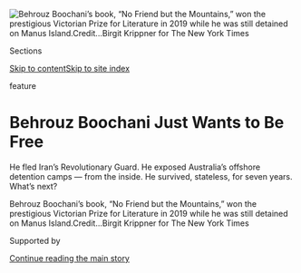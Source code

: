 <div id="app">

<div>

<div>

<div>

</div>

<div data-aria-hidden="false">

<div id="site-content" data-role="main">

<div>

<div class="css-1aor85t" style="opacity:0.000000001;z-index:-1;visibility:hidden">

<div class="css-1hqnpie">

<div class="css-epjblv">

<span class="css-z6pdnw">Behrouz Boochani Just Wants to Be
Free</span>

</div>

<div class="css-k008qs">

<div class="css-1iwv8en">

<span class="css-18z7m18"></span>

<div>

<div>

</div>

</div>

</div>

<span class="css-1n6z4y">https://nyti.ms/2DgOKNq</span>

<div class="css-1705lsu">

<div class="css-4xjgmj">

<div class="css-4skfbu" data-role="toolbar" data-aria-label="Social Media Share buttons, Save button, and Comments Panel with current comment count" data-testid="share-tools">

  - 
  - 
  - 
  - 
    
    <div class="css-6n7j50">
    
    </div>

  - 
  - 

</div>

</div>

</div>

</div>

</div>

</div>

<div id="NYT_TOP_BANNER_REGION" class="css-11qgg8s">

</div>

<div id="fullBleedHeaderContent">

<div class="css-1mre5cn">

![<span class="css-i48y28 e13ogyst0" data-aria-hidden="true">Behrouz
Boochani’s book, “No Friend but the Mountains,” won the prestigious
Victorian Prize for Literature in 2019 while he was still detained on
Manus
Island.</span><span class="css-ach9cc e1z0qqy90" itemprop="copyrightHolder"><span class="css-1ly73wi e1tej78p0">Credit...</span><span><span>Birgit
Krippner for The New York
Times</span></span></span>](https://static01.nyt.com/images/2020/08/09/magazine/09mag-Boochani-03/09mag-Boochani-03-articleLarge-v6.jpg?quality=75&auto=webp&disable=upscale)

</div>

<div class="css-hy7cq4">

<div class="css-6cn7ki">

<div class="NYTAppHideMasthead css-1bcu9v6 e1suatyy0">

<div class="section css-1o1qe8k e1suatyy2">

<div class="css-cu5p7t er09x8g0">

<div class="css-6n7j50">

</div>

<span class="css-1dv1kvn">Sections</span>

[Skip to content](#site-content)[Skip to site index](#site-index)

</div>

<div class="css-10698na e1huz5gh0">

</div>

</div>

</div>

feature

<div class="css-1sojcmr ehdk2mb0">

# Behrouz Boochani Just Wants to Be Free

</div>

He fled Iran’s Revolutionary Guard. He exposed Australia’s offshore
detention camps — from the inside. He survived, stateless, for seven
years. What’s next?

</div>

</div>

<div class="css-nwzfg5 e1gnum310">

<span class="css-1f9pvn2 magazine">Behrouz Boochani’s book, “No Friend
but the Mountains,” won the prestigious Victorian Prize for Literature
in 2019 while he was still detained on Manus
Island.</span><span class="css-ach9cc e1z0qqy90" itemprop="copyrightHolder"><span class="css-1ly73wi e1tej78p0">Credit...</span><span><span>Birgit
Krippner for The New York Times</span></span></span>

</div>

<div id="sponsor-wrapper" class="css-1hyfx7x">

<div id="sponsor-slug" class="css-19vbshk">

Supported by

</div>

[Continue reading the main
story](#after-sponsor)

<div id="sponsor" class="ad sponsor-wrapper" style="text-align:center;height:100%;display:block">

</div>

<div id="after-sponsor">

</div>

</div>

<div class="css-1fl1393 e1gnum311">

<div class="css-18e8msd">

<div class="css-vp77d3 epjyd6m0">

<div class="css-1baulvz">

By <span class="css-1baulvz last-byline" itemprop="name">Megan K.
Stack</span>

</div>

</div>

  - 
    
    <div class="css-1ea1lzw e16638kd2">
    
    Aug. 4, 2020Updated <span class="css-epvm6">11:57 a.m.
    ET</span>
    
    </div>

  - 
    
    <div class="css-4xjgmj">
    
    <div class="css-pvvomx" data-role="toolbar" data-aria-label="Social Media Share buttons, Save button, and Comments Panel with current comment count" data-testid="share-tools">
    
      - 
      - 
      - 
      - 
        
        <div class="css-6n7j50">
        
        </div>
    
      - 
      - 
    
    </div>
    
    </div>

</div>

</div>

</div>

<div class="section meteredContent css-1r7ky0e" name="articleBody" itemprop="articleBody">

<div class="audioFigureHeading">

### Listen to This Article

<span class="css-16qbtva">Audio Recording by Audm</span>

</div>

<div class="css-qe9gm7">

<div>

</div>

</div>

<div class="css-1fanzo5 StoryBodyCompanionColumn">

<div class="css-53u6y8">

*To hear more audio stories from publishers like The New York Times,
download* [*Audm for iPhone or
Android*](https://www.audm.com/?utm_source=nytmag&utm_medium=embed&utm_campaign=solitary_soul_stack)*.*

It was hard, in the end, to figure out what to take and what to leave.
Spread over the linoleum floor of Behrouz Boochani’s motel room were
drifts of clothing, books in Persian and ashtrays overflowing with
cigarette stubs. It was a November morning last year in Port Moresby,
the capital of Papua New Guinea; outside, roosters screamed under a
stinging equatorial sun. Boochani’s room was cramped; the door propped
open by a wastebasket stuffed with the remains of chicken dinners.
Everything he owned, all the objects and talismans gathered during six
and a half years of imprisonment, were crammed into this small room.
Boochani had been an Iranian dissident and a boat person; a detainee and
a refugee. In the morning he would strike out again, hoping to reach yet
another new life. It didn’t matter, really, what stuff he carried along.
“I don’t care about these books,” he said suddenly, though many of them
contained Boochani’s own work.

The motel loomed around him, a sealed, somber spot in the bustle of the
port town. Everyone staying in Lodge 10 — every guest, although that’s
the wrong word — was a refugee awaiting resettlement. These men were
brought into the country against their will for the noncrime of seeking
political asylum in Australia. They were among hundreds of migrants
locked up in an old naval base on Manus Island, which lies off the
northeast coast of mainland Papua New Guinea. Now they had been moved to
this motel with its shared toilets and atmosphere of stultified trauma.
Some of the refugees hardly stirred from bed; medical contractors dosed
them with sleeping pills and psychiatric drugs. They had survived Manus
only to find themselves floundering like castaways in Port Moresby, one
of the world’s most dangerous cities, notorious for armed robberies,
gang violence and rape. Days, weeks, months slipped away while they
waited for news of resettlement. Meanwhile, they were stuck. Or, to be
precise, everyone but Boochani was stuck.

All the men had started out together in the shared misery of detention,
but then Boochani did something extraordinary: Letter by letter, pecked
out on contraband telephones while locked up on Manus, he wrote his
first book. “No Friend but the Mountains” was published in 2018,
electrifying readers with its harrowing and deeply humanistic rendering
of life in the secretive and little-understood camp. The book was an
award-winning best seller; its beleaguered author became a cause
célèbre. Now Boochani was armed with priceless paperwork: an
invitation from a literary organization in New Zealand, a [one-month
visa](https://www.nytimes.com/2019/11/14/world/australia/behrouz-boochani-refugee.html)
to cross the border and a ticket on a morning flight.

</div>

</div>

<div class="css-1fanzo5 StoryBodyCompanionColumn">

<div class="css-53u6y8">

But for now Boochani was troubled and chain-smoking. He stayed up late
the night before, glumly replaying his own comments from an earlier
interview. He wished he hadn’t described himself as independent; he
regretted saying that he admired his own work. He was vexed by the
awkwardness of becoming a subject after all the times he’d written about
others. “I feel like I’m a selfish person,” he said. With his haunting
gaze, unshaven jawline and mane of hair, photographs of Boochani tend to
draw comparisons to Jesus. In person, though, his swagger is
unmistakably modern. In a polo shirt and tapered pants, Ray-Bans perched
to hold dark locks off his face, he looked as if he belonged at a
sidewalk cafe in Rome. He seized a wheeled duffel. “This bag is all
right?” he asked. “It’s OK?” The suitcase was old; a fading splash of
paint stained its side along with a label: MEG45 — Boochani’s serial
number at Manus. Nobody, I said, would pay attention to his bag. He
nodded, unconvinced.

Boochani didn’t have a passport, just a refugee travel document with his
name spelled wrong — there was no guarantee that he would even make it
to New Zealand. He needed to be careful, and also lucky. That’s why it
was so startling when morning came and Boochani was late to the airport.
Everybody arrived before him: the TV crew filming his departure for a
documentary, friends who came to see him off, the other passengers
booked on the flight. By the time Boochani ambled into the departure
hall, bleary-eyed and still wearing yesterday’s clothes, only an hour
remained before takeoff. It was cavalier; it was incomprehensible. How
could Boochani be late to this flight, with its promise of long-elusive
escape? It was such an elaborate display of insouciance that it was
somehow wondrous.

But this is the alchemy of Boochani’s persona: an impervious, unbroken
spirit that defies his oppressors and also, at times, his would-be
supporters. He projects the image of an undaunted bohemian and lets you
forget — maybe he hopes you won’t notice — that he has also been a
displaced and vulnerable man.

As it turned out, Boochani was late to the airport for the most obvious
and unbelievable reason: He didn’t know what time he needed to show up.
He had flown commercially exactly once before, when he fled political
persecution in Iran. At the check-in counter, understanding his mistake,
a look of unease came into his eyes. And when he finally — after tense
debates and a flurry of phone calls — got his boarding pass, he jogged
to the gate as if something were chasing him.

</div>

</div>

<div class="css-1fanzo5 StoryBodyCompanionColumn">

<div class="css-53u6y8">

Once onboard, he collapsed into a window seat and squinted into the
rising sun spilling across the runway. “I’m so tired of this country,”
he erupted, voice sharp and loud in the hushed plane. “It’s a very
strange country.” The plane lifted off and rose on a run of sky. The
earth fell away below — green hills veined with red dirt roads, small
islands speckling the vast spread of sea. Papua New Guinea vanished from
sight.

</div>

</div>

<div style="max-width:100%;margin:0 auto">

<div class="css-17dprlf" data-id="100000007268123" data-slug="09mag-boochani-pullquote1" style="max-width:600px">

</div>

</div>

<div class="css-1fanzo5 StoryBodyCompanionColumn">

<div class="css-53u6y8">

A few hours later we landed in Manila for a 21-hour layover. Because he
had no passport, Boochani was forced to pass the time in a dim, drab
lounge with stiff chairs, a water dispenser and a TV blaring ceaseless
loops of Philippine Airlines commercials. Smoking was forbidden inside,
and no, Boochani was told, he didn’t have permission to step outside. He
slammed his bag to the floor and cursed. Boochani was still muttering
about cigarettes when he was approached by two Afghan refugees from
Manus — they were headed for resettlement in the United States. The men
exchanged pleasantries in Persian, but Boochani soon moved away and
stared grimly at the floor. “Seeing these guys here, it made me so
depressed,” he said quietly. “Even I come here, I see refugees.”

The day ground past in slow circles on the wall clock. One hour, another
hour. The room kept getting colder. With a flimsy airline blanket draped
over his shoulders, Boochani looked like a kid playing superhero. He
sipped cup after cup of plain hot water and talked elaborately about
time. He had lost time in Manus. Literally misplaced two years. He was
sent to Manus at age 28. Now he was 36. He’d been there for only six
years. Explain that. You can’t explain that. There must be a mistake.
There must be, but there isn’t. Boochani blamed the ocean. He nearly
drowned trying to reach Australia and, as he flailed in the sea, he
sensed a kind of wild power in the water, enough to casually swallow a
chunk of time or leave a memory dull as sea glass. In the end, he simply
accepted that the loss of this time would never be explained nor
reconciled. It would linger as the cost of his imprisonment. And even if
the ocean had swallowed time, Boochani had survived the ocean. He
mentioned often the feat of overcoming the sea. In his mind full of
metaphors, it was more than a factual account of near drowning. He faced
death and madness but emerged, somehow, still intact.

I had planned to stay with Boochani until he boarded the plane to New
Zealand, but in the morning, airport personnel marched him through
immigration and blocked me from following. “They still didn’t let me
smoke,” he groaned when he called from the plane. We talked and texted
intermittently until he took off. He was ready. And then he was gone.

**The cellphone was** everything on Manus. Boochani and the other
detainees hoarded their cigarettes for weeks to barter for phones with
the detention center’s local employees. Once acquired, the phones had to
be hidden from the guards, who conducted surprise dawn inspections to
hunt for contraband. Boochani’s phone was confiscated twice; each time,
there was no recourse but to start over again, one sacrificed smoke at a
time.

The phones quickly became the only tool successful at breaking through
the shroud of secrecy that Australia tried to throw over the migrants’
detention. Locked up in the disused rooms of the old naval base, the
asylum seekers were called by serial numbers instead of names.
Communications were tightly restricted. Under Australian law, workers
who spoke publicly about what they saw or heard at the detention sites
faced up to two years in prison. But official documents and accounts
from survivors and whistle blowers gradually leaked out, along with
accusations of sexual and physical abuse. Asylum seekers sought solace
in self-harm as their mental and physical health crumbled under the
strain of prolonged and uncertain detention.

In his quest for refuge, Boochani had landed in a dystopian enclosure
administered by a crazy collection of bureaucrats and guards and
contractors. A solitary soul, he was tormented in the camp by the
constant presence of so many other people. He yearned for a paper and
pen. The only way to fight off a creeping madness, he concluded, was to
work. Boochani had been a journalist in Iran; now he started texting
information about Manus to journalists. As he grew more bold, he moved
on to writing his own dispatches in publications including The Guardian
and giving speeches and interviews via livestream. He co-directed a
documentary, using his phone to shoot intimate footage and interviews
within the detention center’s walls. Editors at Picador in Australia
approached Boochani about writing a memoir; Boochani replied that he was
already working on a more genre-bending book.

</div>

</div>

<div class="css-1fanzo5 StoryBodyCompanionColumn">

<div class="css-53u6y8">

Boochani wrote “No Friend but the Mountains” in Persian, sending texts
of ideas and descriptive fragments to nonexistent WhatsApp numbers that
he used to organize his thoughts. Once satisfied with a passage, he sent
it to Moones Mansoubi, a translator in Sydney, who organized the
material into chapters before sending it along to Omid Tofighian, an
Iranian-Australian philosophy professor. Slowly, haltingly, Boochani and
Tofighian texted back and forth about how best to translate and arrange
the passages into a draft. Together they blended poetry and prose into a
genre Tofighian calls “horrific surrealism.”

The book chronicles the early months of the detention center, starting
with Boochani’s desperate 2013 boat voyage from Indonesia to Australia
and ending with the first riot on Manus the following year. Boochani
describes the story as autobiographical and true, but most of the
characters in the book are composites with nicknames: the Prime
Minister, the Cow, the Man With the Thick Moustache, the Cunning Young
Man. The only exceptions are Boochani himself and his friend Reza
Barati, the first detainee to be killed at Manus.

Boochani wrote feverishly, finishing the first draft in six months, and
with a single ambition: He was desperate to make people believe that the
asylum seekers on Manus were being tortured. Not mistreated or deprived
of human rights, but tortured. It troubled him that even his
sympathizers pushed back against this description, asking whether it
wasn’t melodramatic or sensationalized. Boochani insists the systematic
use of psychological torment and dehumanization was meant to destroy the
men altogether.

</div>

</div>

<div class="css-79elbk" data-testid="photoviewer-wrapper">

<div class="css-z3e15g" data-testid="photoviewer-wrapper-hidden">

</div>

<div class="css-1a48zt4 ehw59r15" data-testid="photoviewer-children">

![<span class="css-i48y28 e13ogyst0" data-aria-hidden="true">Boochani on
the back porch of his house in Christchurch, New Zealand, in
July.</span><span class="css-ach9cc e1z0qqy90" itemprop="copyrightHolder"><span class="css-1ly73wi e1tej78p0">Credit...</span><span>Birgit
Krippner for The New York
Times</span></span>](https://static01.nyt.com/images/2020/08/09/magazine/09mag-Boochani-04/09Boochani-04-articleLarge.jpg?quality=75&auto=webp&disable=upscale)

</div>

</div>

<div class="css-1fanzo5 StoryBodyCompanionColumn">

<div class="css-53u6y8">

“I said, ‘Behrouz, the quality is amazing, the nuances, the
techniques,’” Tofighian recalled. “He said: ‘Omid, Omid, that’s not
what I’m asking. Will people understand systematic torture?’”

Boochani made international headlines in 2019 when the book won the
prestigious [Victorian Prize for
Literature](https://www.nytimes.com/2019/01/31/world/australia/behrouz-boochani-victorian-prize-manus-island.html)
— the most cash-rich award in Australian letters — while he was still
detained on Manus. His immigration status made him technically
ineligible, but his publisher argued that, as a refugee living and
writing under Australian custody, Boochani had no other homeland in
which to be judged. “Even if I don’t go to Australia, I will be a part
of Australia,” he told me. “They don’t want to recognize they did this
crime, because it makes them feel shame, but it is a part of Australian
history.”

The award was a validation of Boochani’s artistry, but it also served as
a rebuke to those who supported the “P.N.G. solution” — a policy that
had divided Australians bitterly. “I’ve been attending these literary
events for years, and I’ve never seen anything like it,” Jane Novak,
Boochani’s agent, said. “Everyone was in tears.” Novak stayed up all
night after the ceremony, wading through hundreds of emails. When she
agreed to represent Boochani, she had warned him that reception to his
work would be “death or glory.” That night, her doubts were erased.
“Suddenly I had this army of true believers all over the world.”

</div>

</div>

<div class="css-1fanzo5 StoryBodyCompanionColumn">

<div class="css-53u6y8">

First-person narratives that paint historical events from the
perspective of the persecuted have proven powerful and enduring. These
stories are subversive; the images slip into a reader’s mind and create
empathy where there was little before. They can permanently alter the
way history is recorded and understood.

Boochani’s book challenges readers to acknowledge that we are living in
the age of camps. The camps lie scattered throughout the Middle East,
cluster on Greek islands and stretch like an ugly tattoo along the
U.S.-Mexican border. Camps sprawl through Bangladesh, Chad and Colombia.
People are suspended in a stateless and extralegal limbo on the tiny
Pacific island nation Nauru, in Guantánamo and in the Syrian town of
al-Hawl. At no time since humans first drew borders have there been more
migrants and refugees than today. Countless individual lives weave into
a collective panorama of displacement and statelessness and detention.
These truncated journeys are a defining experience of our times.

As for Boochani, he refuses to cede the story of his hardships to
third-party observers. He criticizes journalists who depict refugees as
faceless victims. He bristles at perceived condescension from academics
or activists who benefit from what he describes as an industry built
around the plight of refugees. When Kristina Keneally, a prominent
center-left senator in Australia, sent a tweet supporting Boochani, he
tweeted in anger: “Such a rediclilius \[sic\] and unacceptable statement
by Labor Party. You exiled me to Manus and you have supported this exile
policy for years.”

“No Friend but the Mountains” had become powerful — and sometimes its
author chafed against that power. “People just know me as a person who
wrote a book,” he said. “This book is only a small part of my work.” He
didn’t want to get stuck forever writing and talking about Manus Island
and refugees. He wanted the world to view him as a writer who had been,
for a time, a refugee.

He was other things before; he wanted the freedom to change again, and
keep changing.

**Boochani was the** second of five children born to illiterate Kurdish
farmers. He grew up on the outer fringe of a small village where the
Zagros Mountains ripple toward the Iraqi border. The bloody slog of the
Iran-Iraq war raged in the surrounding countryside throughout his
childhood, filling Boochani’s earliest memories with warplanes and fear.
The family sometimes went hungry, so he climbed oak trees to gather
pigeon eggs. When people in his village needed money, they stood on the
edge of the road and waited for someone to come looking for labor crews
or construction workers.

Because he is a Kurd, Boochani inherited a legacy of bigotry and
official repression in Iran, but his upbringing also gave him a mind-set
that would eventually prove invaluable: The conviction that he, a
descendant of perpetually put-upon warriors, could withstand even
extreme hardship with his dignity intact. Boochani was better at sports
than school, and so he sat for university entrance examinations with
little hope. He could only afford to apply for a free slot at a public
university. He was competing against more privileged students all over
the country — teenagers who grew up with books and highbrow conversation
and tutors. Boochani took the exam and tried to forget about
it.

</div>

</div>

<div class="css-79elbk" data-testid="photoviewer-wrapper">

<div class="css-z3e15g" data-testid="photoviewer-wrapper-hidden">

</div>

<div class="css-1a48zt4 ehw59r15" data-testid="photoviewer-children">

<div class="css-1xdhyk6 erfvjey0">

<span class="css-1ly73wi e1tej78p0">Image</span>

<div class="css-zjzyr8">

<div data-testid="lazyimage-container" style="height:580px">

</div>

</div>

</div>

<span class="css-i48y28 e13ogyst0" data-aria-hidden="true">Boochani criticizes
journalists who depict refugees as faceless
victims.</span><span class="css-ach9cc e1z0qqy90" itemprop="copyrightHolder"><span class="css-1ly73wi e1tej78p0">Credit...</span><span>Birgit
Krippner for The New York Times</span></span>

</div>

</div>

<div class="css-1fanzo5 StoryBodyCompanionColumn">

<div class="css-53u6y8">

High school completed, he joined a work crew to dig out a building
foundation. The dirt was hard; the progress slow; the work exhausting.
On the third day he rode home in a funk. “This is how the rest of my
life will be,” he recalled thinking. As the bus pulled into the village,
he caught sight of a pack of friends and cousins waiting on the
roadside. Jubilant, waving a letter they’d torn open, they shouted the
news: Boochani had earned a seat at Tarbiat Moallem University in
Tehran.

At university, one of Boochani’s closest friends was Toomas Askarian,
who still recalls their freewheeling discussions of “everything:
European football, philosophy, people.” They took rambling walks and
honed their novelistic skills by dreaming up elaborate back stories for
their fellow students. They had little interest in the formal niceties
of academia. Rather than spend money on texts, Boochani would borrow the
books to cram the night before exams. Once again, his raw intellect
carried him. He completed his undergraduate degree as well as a master’s
in geopolitics. (Askarian, by contrast, was asked to leave the
university without a degree.)

In Tehran, Boochani wrote dispatches for a Kurdish magazine and quietly
taught Kurdish language lessons. Advocacy of Kurdish culture is
considered subversive by Shiite rulers who view Kurdish nationalism as a
threat, but Boochani was unfazed. “We were working just to keep the
Kurdish language alive,” he said. “When you see a system denying your
identity or planning to destroy your culture, you react.”

After graduation, Boochani stayed in the capital. Journalism and
activism paid little, and he struggled for cash. He drifted around,
crashing with friends. Meanwhile, the political danger was growing.

In 2013, the Revolutionary Guard raided the magazine and jailed some of
his colleagues. Boochani went into hiding. “They were listening to my
phone,” he said. “They knew everything about me. They were following me.
It was too much pressure.”

He scraped together $5,000 to be smuggled through a notoriously
dangerous refugee route to Australia. He would fly to Indonesia and then
sail hundreds of miles to the Australian territory of Christmas Island,
where he would ask for political asylum. Plenty of migrants had drowned
on this voyage. But Boochani imagined Australia as a prosperous country
that protected human rights and so, he decided, the journey was worth
the risk.

On his first attempted crossing, the boat sank before clearing
Indonesian waters. Thrashing in the dark sea, Boochani prepared to die,
but fishermen hauled the migrants aboard and turned them over to the
Indonesian police. Back on dry land, Boochani escaped from jail and then
spent time hiding in a hotel basement, where he ran out of money and
began to starve. He dreaded going back to sea, but there was no choice —
having fled, he couldn’t go back to Iran. “To return to the point from
which I started would be a death sentence,” he later wrote in his
book.

</div>

</div>

<div style="max-width:100%;margin:0 auto">

<div class="css-17dprlf" data-id="100000007268125" data-slug="09mag-boochani-pullquote2" style="max-width:600px">

</div>

</div>

<div class="css-1fanzo5 StoryBodyCompanionColumn">

<div class="css-53u6y8">

The second craft was rickety and overcrowded; storms crashed; the boat
got lost and nearly sank. But the migrants reached Australian waters; a
naval ship took them to Christmas Island. At that point, Boochani
assumed, one of two things would happen: Either he would be sent back to
Indonesia or his asylum case would be heard.

But as Boochani was enduring his desperate escape, a harsh new migration
policy was announced in Australia. Prime Minister Kevin Rudd declared,
the same week that Boochani landed on Christmas Island, that anybody
trying to reach Australia by boat without a visa “will never be settled
in Australia” and would instead be shipped off to Papua New Guinea.

**Manus Regional Processing** Center doesn’t exist anymore. Four years
after Boochani arrived on the island, he saw bulldozers razing the
decrepit buildings. Foundering in debt, rife with corruption and stunted
by a legacy of Australian colonialism, Papua New Guinea had agreed to
host the camp in exchange for about $300 million. But backlash from the
international community was immediate and scathing. Pilloried by
criticism from home and abroad, Papua New Guinea soured on the deal, and
in 2016, the country’s Supreme Court declared the detention of asylum
seekers unlawful and ordered the camp closed.

Manus remains, however, as a cultural identity shared by hundreds of
asylum seekers who survived its barracks. They have their own history
and iconography; they carry a collective grief for the seven men, at
least, who were killed in flares of violence, [died by
suicide](https://www.nytimes.com/2019/06/26/world/australia/australia-manus-suicide.html)
or succumbed to medical negligence.

It was on Christmas Island that Australian officials began to taunt the
asylum seekers with lurid tales of cannibals and malaria-tainted
mosquitoes. Boochani’s book describes the strange day he was moved to
Manus: “Guards came in like debt collectors and heaved us out of bed,”
he wrote. The men were strip-searched and dressed in ill-fitting
clothes, marched past news photographers and loaded onto an airplane.

The miseries of offshore detention were meant to pressure migrants to
abandon their asylum claims so they could legally be sent back whence
they came and — more crucial — to create a spectacle so chilling that
“boat people” would stop coming to Australia altogether. That was the
first and last point of this byzantine enterprise.

</div>

</div>

<div class="css-1fanzo5 StoryBodyCompanionColumn">

<div class="css-53u6y8">

Boats ferried the first white prisoners to Australia in 1788, and today
they float in the national imagination as symbols of unchecked
immigration and demographic change. “Sometimes I feel that Manus and
Nauru are like a mirror,” Boochani said. “Australia sees its real face
on that mirror, and they hate it. Because we are boat people. They call
us boat people. But you are boat people, too.”

Arriving in Manus, Boochani found himself among tents and rough
buildings of lime and dirt that shed white powder onto the ground,
sticking to everyone’s feet. Drain pipes poked from bathrooms and the
kitchen, dripping “a potion of rotting excrement, the perfect fertilizer
for the tropical plants.” The generator whose failures paralyzed the
cooling fans was a never-seen, godlike presence, “a mind made of
machinery and wires … that takes pleasure in throwing the prison into
disarray.” The harsh sun was “in cahoots with the prison to intensify
the misery,” but when the sun set, the darkness was worse: “We are all
transformed into dark shadows scavenging for scraps of light,” he wrote.

The asylum seekers at first stuck with the people they met on the sea
voyage, but gradually, in what Boochani described as “a kind of internal
migration,” the men regrouped along ethnic and national lines: Afghan,
Sri Lankan, Sudanese, Lebanese, Iranian, Somali, Pakistani, Rohingya,
Iraqi, Kurdish. They struggled against traumatic memories and boredom —
even playing cards was banned. Somebody found a marker and drew a
backgammon board onto a plastic table; bottle caps were gathered as
checkers. But guards defaced the board, scrawling “Games Prohibited”
over the table, leaving the men “just staring at each other in
distress,” Boochani wrote.

The camp was suffused with a dark, existential uncertainty. Nobody knew
how long they would be held or what fate awaited them afterward. The men
were pressed to go home or stay in Papua New Guinea for good. Asylum
cases were seldom and sporadically heard. The detainees didn’t
understand whether Australia would eventually relent and accept them
and, if so, how long they needed to hold out. Meanwhile, they’d been
transported against their will over an international border and held
without trial or even the suggestion of a crime. Imprisoned, Boochani
thought. Taken hostage.

These problems were enormous and unanswerable, but in the daily slog of
camp life, small objects and petty interactions dominated. Boochani
wrote of the irrational rush of euphoria and pride he felt one night
when, sleepless and miserable with a toothache, he climbed onto the
camp’s roof and reached a mango tree coveted by the detainees. “I have
made it up here, up into the ether, up on top of the prison,” he wrote.
“Witnessing the spectacle, witnessing the jungle and the ocean,
observing as I evaporate into the
darkness.”

</div>

</div>

<div class="css-79elbk" data-testid="photoviewer-wrapper">

<div class="css-z3e15g" data-testid="photoviewer-wrapper-hidden">

</div>

<div class="css-1a48zt4 ehw59r15" data-testid="photoviewer-children">

<div class="css-1xdhyk6 erfvjey0">

<span class="css-1ly73wi e1tej78p0">Image</span>

<div class="css-zjzyr8">

<div data-testid="lazyimage-container" style="height:257.77777777777777px">

</div>

</div>

</div>

<span class="css-i48y28 e13ogyst0" data-aria-hidden="true">Boochani
outside the abandoned naval base on Manus island in June
2018.</span><span class="css-ach9cc e1z0qqy90" itemprop="copyrightHolder"><span class="css-1ly73wi e1tej78p0">Credit...</span><span>Jonas
Gratzer/LightRocket, via Getty Images</span></span>

</div>

</div>

<div class="css-1fanzo5 StoryBodyCompanionColumn">

<div class="css-53u6y8">

“Humans are like this, after all,” he wrote. “Even in unexpected
situations they become gripped by wonder.”

</div>

</div>

<div class="css-1fanzo5 StoryBodyCompanionColumn">

<div class="css-53u6y8">

The men fought for a spot near the front of the line at meals, which
left Boochani a “frail fox,” because he was always at the back,
subsisting on the last and worst of the food. He loathed having to
greet, over and over, the people who recurred constantly in the crammed
yards. “The distress caused by saying ‘hi’ is so intense that when
prisoners pass each other they pretend that they don’t see anyone. It is
like shadows.”

As weeks slid past, paranoia clouded their minds. Boochani was haunted
by a fear that the Australians might suddenly, one day, load all the men
onto a ship and push them out to sea to die. “For years I thought,
Anytime, it’s possible — I always imagined this — if a war happens,
they’ll put us all on a ship,” he told me. “They could do this. People
would talk about a Third World War. I thought, They’ll kill everyone.”

Self-harm provided a much-craved airing of dark emotion. People
swallowed razor blades; sliced their wrists; hanged themselves; sewed
their lips together. Detainees hurt themselves in reaction to even minor
shifts or suggestions: a dawn inspection, a change in Australian
politics, a rumor.

After six months of misery and unanswered questions, immigration
officials appeared at the camp and warned asylum seekers that they would
be stuck in Manus for a long time yet. Enraged detainees rioted that
night, lunging at the guards and hurling chairs. Local police and Manus
residents rushed into the compound to quell the unrest. Dozens of
detainees were injured, some suffering broken bones and severe
lacerations. One man lost an eye; another’s throat was slashed,
reportedly by a guard. Barati, Boochani’s close friend, was viciously
attacked by a group that included an employee of the Salvation Army,
which had a $50 million contract from the Australian government to
provide counseling to the asylum seekers. The assailants killed Barati
by dropping a heavy rock onto his head. He was the first detainee to die
on Manus.

As the years passed, the terms of the men’s confinement changed, but
freedom never came. When they heard of the court order to close the
camp, they were jubilant with the assumption that Australia would
finally have to let them in — but this, too, was a false hope. They
could come and go from the camp, but without travel documents, the men
were still stuck on the island. They swam in the ocean, met women and
played soccer by the water — but they couldn’t leave. “Our prison became
bigger,” Boochani said. Tofighian, the translator, traveled to Manus
with proofs so the pair could finalize the book in person. Novak, his
agent, came to meet him, too.

In the end, most of the men
[clung](https://www.nytimes.com/2017/11/02/world/australia/manus-island-refugees.html)
to the camp. Traumatized and depleted, they balked at moving to another
detention center or starting life in an unfamiliar land. Medical
services and food were withdrawn. Electricity and water lines were cut.
The police and guards attacked them. Finally, the last holdouts were
forcibly relocated to temporary lodgings in and around the nearby town
of Lorengau.

In 2019, most of the asylum seekers were moved to motels in Port Moresby
because, it seemed, nobody knew what else to do with them. The Manus
Regional Processing Center was closed for good; the buildings and fences
mostly erased from the landscape. Now the United States and Australia
have new ambitions for the site: A joint naval base to counter Chinese
influence in the South China Sea.

</div>

</div>

<div class="css-1fanzo5 StoryBodyCompanionColumn">

<div class="css-53u6y8">

**The first time** I saw Boochani, he was still being detained on Manus
Island. It was a chilly, wind-scraped morning in 2019. Boochani was
discussing his book via video link at the annual writers festival in
Byron Bay, Australia. When his face flickered onto the screen, the
overflowing crowd that jammed the seaside auditorium gasped and burst
into applause. Boochani looked haggard and detached; dangling hair
framed his craggy features. “Oh, God,” said a woman near me. “He looks
so
alone.”

</div>

</div>

<div class="css-79elbk" data-testid="photoviewer-wrapper">

<div class="css-z3e15g" data-testid="photoviewer-wrapper-hidden">

</div>

<div class="css-1a48zt4 ehw59r15" data-testid="photoviewer-children">

<div class="css-1xdhyk6 erfvjey0">

<span class="css-1ly73wi e1tej78p0">Image</span>

<div class="css-zjzyr8">

<div data-testid="lazyimage-container" style="height:257.77777777777777px">

</div>

</div>

</div>

<span class="css-i48y28 e13ogyst0" data-aria-hidden="true">The clock in
Boochani’s kitchen in Christchurch stopped working. He prefers to keep
it there unmoving, suspended in
time.</span><span class="css-ach9cc e1z0qqy90" itemprop="copyrightHolder"><span class="css-1ly73wi e1tej78p0">Credit...</span><span>Birgit
Krippner for The New York Times</span></span>

</div>

</div>

<div class="css-1fanzo5 StoryBodyCompanionColumn">

<div class="css-53u6y8">

Once the clapping died down, Boochani spoke with the urgency of a man
who knows he might vanish at any moment. He told the Australian crowd
that their government had lied to them about Manus. He described the
years he spent trying to get Australian readers to pay attention.
“People didn’t listen to me,” he said. “This is part of my struggle:
to get my identity back.” The audience listened with a mood that
approached gratitude. Some wept softly; others set their mouths and
nodded grimly. Invited to ask questions, several audience members
apologized to Boochani.

Australian politicians sometimes cast the problem of the boats in
humanitarian terms: Ruthless people smugglers, they say, must be starved
out of business. At other times, the boats are discussed as a security
threat, carrying an unchecked flow of strange and potentially dangerous
foreigners. Often these two strands of thought — we don’t want those
people here, nor do we want them to drown — are woven together so
tightly they are impossible to separate.

At the same time, politicians have taken pains to deflect attention from
the human beings aboard the boats. Former military spokespeople have
said they were expressly forbidden to humanize the asylum seekers or
present them as relatable to the Australian public. Politicians scorn
boat arrivals as “queue jumpers” who have greedily taken the spots of
rule-abiding migrants seeking to come to Australia “the right way.” In
truth, there is no queue to jump; governments are not obliged to
consider wait time when choosing people for resettlement. Most refugees
will never get the fresh start they seek; they are far more likely to
return to their home country or stay in limbo until they die.

Peter Dutton, Australia’s home affairs minister, frequently says the
asylum seekers in Papua New Guinea include men “of bad character” —
“Labour’s mess” that he has been forced to “clean up.” Pauline Hanson,
a right-wing populist senator, called the men “rapists” on the floor of
Parliament this past winter. “These people are thugs,” she said. “They
don’t belong here in Australia.”

If any of this sounds familiar, that’s not a coincidence. The practice
of “offshore processing” can be traced to Guantánamo Bay, where the
United States housed tens of thousands of asylum seekers who fled by
boat from Haiti and Cuba in the 1990s. Daniel Ghezelbash, an Australian
legal academic who wrote a book about links between American and
Australian refugee policy, has documented decades of advice and
influence exchanged between the two governments. “The goal is the same:
Creating extralegal spaces which you can exert control over but not be
responsible for,” Ghezelbash said. “Or ostensibly deny legal
responsibility for what goes on there.”

</div>

</div>

<div class="css-1fanzo5 StoryBodyCompanionColumn">

<div class="css-53u6y8">

President Obama, during his final months in office, agreed that hundreds
of detainees from Manus Island and Nauru could resettle in the United
States. As part of the deal, Australia was expected to grant asylum to
an unspecified number of refugees from Central America and Africa.
Ghezelbash calls the swapping of politically inconvenient people
“refugee laundering.”

When President Trump heard about the trade-off he had inherited, he
famously grumbled that it was a “dumb deal,” but he didn’t stop it.
Gradually, quietly, refugees from Manus flew off to America. At least
785 people from Manus and Nauru have settled in the United States; more
are expected to arrive.

All told, Australia has locked up thousands of desperate people,
including children, in de facto prisons on Manus and Nauru. The
detentions have been harsh but effective, officials say: The flow of
boats slowed and eventually stopped. Asylum seekers are still stuck on
Nauru; until last year, they included children. The Australian
government recently spent about $130 million to reopen the detention
center on Christmas Island — despite the lack of new arrivals to lock
up. In other words, the policy is still unapologetically intact, ready
and waiting for any boats that make it to Australian waters.

**It was a brilliant January** day in Christchurch, New Zealand.
Screeching gulls wheeled in off the Pacific; swollen roses bobbed in the
breeze. In the hydrangea-fringed garden of a spare, tidy house, Boochani
sat smoking. He couldn’t smoke inside because the house wasn’t exactly
his; it was on loan from the University of Canterbury. Boochani’s
neighborhood looked as if Beatrix Potter had painted it in watercolors:
prim, ivy-laced cottages and tidy beds of hollyhocks and lavender. It
was nice, Boochani conceded. Too nice, sometimes. “It’s too much, you
know?” he said. “It’s too much peace and too much beauty. It’s hard to
deal with this. It’s like you go from a very cold place to a very hot
place.”

Boochani had landed in New Zealand without a credit card or bank
account; he had no idea what his book earnings were worth in real terms.
The Christchurch mayor and local Maori representatives welcomed him as
he stepped off the plane. He appeared before a rapt and sold-out crowd
at an event organized by Word Christchurch, the group that had invited
him to the country. He was constantly surrounded by people offering
help. Somebody took him to buy clothes; somebody else drove him on a run
for hair gel. He was shown to a room in an upscale hotel, then later
moved to a vacant apartment. The memories of detention were still fresh,
and Boochani struggled to adapt himself to an unfamiliar place and
lifestyle. He kept signing up for grocery-store discount cards, then
losing them. His sleep was crowded with nightmares; his days were full
of meetings and public appearances. He had an idea to write a new novel,
a contemporary Kurdish love story. He talked with friends about starting
a literary journal. More often than not, he drifted around in a kind of
daze. “I feel empty,” he said. “Like I never read a book. But I’m OK
with that. And, I think, it will come.”

During these early and disorienting weeks, Boochani got word that it was
finally time to begin the final steps to resettle in the United States.
He’d been awaiting this news for months, but when his chance came, he
backed out. Reports of tensions between the U.S. and Iran, immigration
crackdowns and political tumult had eroded his eagerness. “I don’t feel
safe in America now,” he said simply. “I don’t mean that someone would
kill me. But I don’t trust the American system. It’s like chaos there
now.”

Instead, Boochani took a bold gamble: He applied for asylum in New
Zealand. He accepted a fellowship with the university’s Ngai Tahu
Research Center, which specializes in Maori and Indigenous studies — a
nod to his Kurdish identity — although the post would remain a secret
while his application to stay in New Zealand was pending. Neither his
whereabouts nor his plans were public knowledge. Conservative
politicians in both New Zealand and Australia were calling for Boochani
to be turned out. What would he do then, where would he go? He shrugged;
he didn’t answer; instead, he began to roll another cigarette. The right
to smoke had become a kind of index by which Boochani took stock of his
own liberty. By that measure he was almost free, but not quite. He
dreamed of owning a house and smoking with impunity. “I’ll put up a sign
that says, ‘Smoking is free.’ I’ll even say, ‘If you don’t smoke, don’t
come.’”

</div>

</div>

<div class="css-1fanzo5 StoryBodyCompanionColumn">

<div class="css-53u6y8">

When he set eyes on this pretty cottage, with its two bedrooms and
sensible kitchenette, he called one of his new friends in amazement:
“You’ve got to see this place, you’re not going to believe it\!” The
friend, an Iranian-New Zealander named Donna Miles-Mojab, laughed as she
recounted this story later. She rushed over, imagining a swimming pool,
gleaming marble floors, elaborate
gardens.

</div>

</div>

<div style="max-width:100%;margin:0 auto">

<div class="css-17dprlf" data-id="100000007268127" data-slug="09mag-boochani-pullquote4" style="max-width:600px">

</div>

</div>

<div class="css-1fanzo5 StoryBodyCompanionColumn">

<div class="css-53u6y8">

In those early months, Miles-Mojab became a kind of guide and cultural
translator to Boochani. Speaking in Farsi, she explained things to him
in a gentle, almost maternal tone. Boochani, she felt, was oblivious to
his own celebrity and the double takes he provoked around town. For his
part, he was offended by small and seemingly insignificant exchanges,
and he told these stories one night over whiskey in a pub. “Something
happened to me here,” he leaned forward and lowered his voice. “If this
happened to you, you would cry.” He was walking alone late one night, he
said, when he crossed paths with a group of young people. Someone called
out to him, “Aren’t you that writer who was on TV?” Boochani replied,
“Yeah.” He paused. A tense silence gathered over the table, heavy with
all the violent and demeaning conclusions this story might reach.

“He took out his wallet,” Boochani concluded dolefully, “and he tried to
give me $200.” There was a beat of silence. Miles-Mojab’s face twitched
with smothered laughter. “Did you take it?” she asked.

“No. I said: ‘Keep your money. Probably I am richer than you. My book is
in many countries.’”

This is the complication and the delicacy of Boochani: His most famous
work was derived from the considerable suffering he endured at the hands
of the state. He is proud, even cocky at times. And yet this pride must
wrestle with the dehumanization he has endured. His existence was
controlled by a hostile bureaucracy for years; now his days were
arranged by benevolent well-wishers.

Arriving in New Zealand just before the earliest coronavirus infections
emerged in China, Boochani had freed himself as people around the world
were shut into quarantines. He sometimes thought that he had finally
escaped detention and accidentally spread it all over the world. He
wondered, too, whether this taste of extreme isolation might help people
imagine more clearly the horror of being locked away. “People should
understand now that life is not only food or having a bed,” he said. “We
are nothing without people. Absolutely nothing, you know?”

The months slid past. Wait a few more weeks, Boochani was told. And then
a few more weeks, and still more. Boochani wrote some short stories.
Bought some new clothes. Took up biking.

</div>

</div>

<div class="css-1fanzo5 StoryBodyCompanionColumn">

<div class="css-53u6y8">

Then, on July 23, Boochani’s birthday, he finally got word from his
lawyer: His application had been
[accepted](https://www.nytimes.com/2020/07/24/world/australia/behrouz-boochani-asylum-new-zealand.html).
Boochani could stay in New Zealand. He was free. On the phone, he let
out a wild and incredulous laugh. Of course\! When else? It had been his
birthday, too, the day he was lifted from the sea and taken into
Australian custody. Hearing him laugh like that, I remembered one of his
stories: When he was born, his parents asked a visiting cousin who knew
how to read to choose a name for the baby. The cousin opened a book and
poked his finger onto the page at random, striking the word “Behrouz” —
Farsi for “fortunate.” Literally, “good day.”

Boochani rode his bike from his house to the sea. He looked at the
expanse of ocean, these waters that had almost killed him, the sea he
suspected of absconding with years of his life, the waves that crashed
now on the mineral grains of this new land he called home. He looked at
the ocean, at all of that past and all of that future, the churn of time
and destiny, and he smoked a cigarette. Just one cigarette. One
cigarette and the sea in his eyes. And then he rode home again.

-----

**Megan K. Stack** is an author and a journalist living in Washington.
Her most recent book is “Women’s Work: A Personal Reckoning With Labor,
Motherhood, and Privilege.” She last wrote for the magazine about the
coronavirus outbreak in Singapore.

</div>

</div>

</div>

<div>

</div>

<div>

</div>

<div>

</div>

<div>

<div id="bottom-wrapper" class="css-1ede5it">

<div id="bottom-slug" class="css-l9onyx">

Advertisement

</div>

[Continue reading the main
story](#after-bottom)

<div id="bottom" class="ad bottom-wrapper" style="text-align:center;height:100%;display:block;min-height:90px">

</div>

<div id="after-bottom">

</div>

</div>

</div>

</div>

</div>

## Site Index

<div>

</div>

## Site Information Navigation

  - [© <span>2020</span> <span>The New York Times
    Company</span>](https://help.nytimes.com/hc/en-us/articles/115014792127-Copyright-notice)

<!-- end list -->

  - [NYTCo](https://www.nytco.com/)
  - [Contact
    Us](https://help.nytimes.com/hc/en-us/articles/115015385887-Contact-Us)
  - [Work with us](https://www.nytco.com/careers/)
  - [Advertise](https://nytmediakit.com/)
  - [T Brand Studio](http://www.tbrandstudio.com/)
  - [Your Ad
    Choices](https://www.nytimes.com/privacy/cookie-policy#how-do-i-manage-trackers)
  - [Privacy](https://www.nytimes.com/privacy)
  - [Terms of
    Service](https://help.nytimes.com/hc/en-us/articles/115014893428-Terms-of-service)
  - [Terms of
    Sale](https://help.nytimes.com/hc/en-us/articles/115014893968-Terms-of-sale)
  - [Site
    Map](https://spiderbites.nytimes.com)
  - [Help](https://help.nytimes.com/hc/en-us)
  - [Subscriptions](https://www.nytimes.com/subscription?campaignId=37WXW)

</div>

</div>

</div>

</div>
